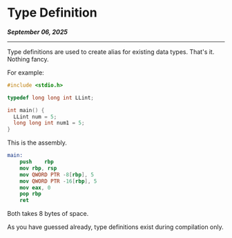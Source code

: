 # Type Definition

_**September 06, 2025**_

***

Type definitions are used to create alias for existing data types. That's it. Nothing fancy.

For example:

```c
#include <stdio.h>

typedef long long int LLint;

int main() {
  LLint num = 5;
  long long int num1 = 5;
}
```

This is the assembly.

```nasm
main:
	push	rbp
	mov	rbp, rsp
	mov	QWORD PTR -8[rbp], 5
	mov	QWORD PTR -16[rbp], 5
	mov	eax, 0
	pop	rbp
	ret
```

Both takes 8 bytes of space.

As you have guessed already, type definitions exist during compilation only.
